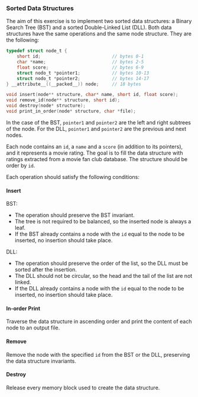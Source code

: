 ### Sorted Data Structures

The aim of this exercise is to implement two sorted data structures: a Binary Search Tree (BST) and a sorted Double-Linked List (DLL). Both data structures have the same operations and the same node structure. They are the following:

```c
typedef struct node_t {
	short id;                           // bytes 0-1
	char *name;                         // bytes 2-5
	float score;                        // bytes 6-9
	struct nodo_t *pointer1;            // bytes 10-13
	struct nodo_t *pointer2;            // bytes 14-17
} __attribute__((__packed__)) node;     // 18 bytes

void insert(node** structure, char* name, short id, float score);
void remove_id(node** structure, short id);
void destroy(node* structure);
void print_in_order(node* structure, char *file);
```

In the case of the BST, `pointer1` and `pointer2` are the left and right subtrees of the node. For the DLL, `pointer1` and `pointer2` are the previous and next nodes.

Each node contains an `id`, a `name` and a `score` (in addition to its pointers), and it represents a movie rating. The goal is to fill the data structure with ratings extracted from a movie fan club database. The structure should be order by `id`.

Each operation should satisfy the following conditions:


#### Insert

BST:
* The operation should preserve the BST invariant.
* The tree is not required to be balanced, so the inserted node is always a leaf.
* If the BST already contains a node with the `id` equal to the node to be inserted, no insertion should take place.

DLL:
* The operation should preserve the order of the list, so the DLL must be sorted after the insertion.
* The DLL should not be circular, so the head and the tail of the list are not linked.
* If the DLL already contains a node with the `id` equal to the node to be inserted, no insertion should take place.


#### In-order Print

Traverse the data structure in ascending order and print the content of each node to an output file.


#### Remove

Remove the node with the specified `id` from the BST or the DLL, preserving the data structure invariants.


#### Destroy

Release every memory block used to create the data structure.

